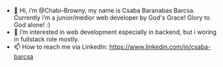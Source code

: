 - 👋 Hi, i’m @Chabi-Browny, my name is Csaba Baranabas Barcsa. Currently i’m a junior/medior web developer by God's Grace! Glory to God alone! :)
- 👀 I’m interested in web development especially in backend, but i woring in fullstack role mostly.
- 📫 How to reach me via LinkedIn: https://www.linkedin.com/in/csaba-barcsa

<!---
Chabi-Browny/Chabi-Browny is a ✨ special ✨ repository because its `README.md` (this file) appears on your GitHub profile.
You can click the Preview link to take a look at your changes.
--->
